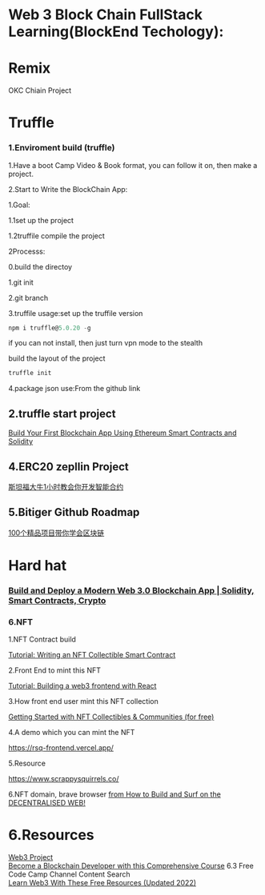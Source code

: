 # Web 3 Block Chain FullStack Learning(BlockEnd Techology):

# Remix  
OKC Chiain Project  


# Truffle

### 1.Enviroment build (truffle)  

1.Have a boot Camp Video & Book format, you can follow it on, then make a project.  

2.Start to Write the BlockChain App:

1.Goal:

1.1set up the project

1.2truffile compile the project



2Processs:  

0.build the directoy

1.git init

2.git branch

3.truffile usage:set up the truffile version

```javascript
npm i truffle@5.0.20 -g
```

if you can not install, then just turn vpn mode to the stealth

build the layout of the project

```javascript
truffle init
```



4.package json use:From the github link


## 2.truffle start project

[Build Your First Blockchain App Using Ethereum Smart Contracts and Solidity](https://www.youtube.com/watch?v=coQ5dg8wM2o)

## 4.ERC20 zepllin Project

[斯坦福大牛1小时教会你开发智能合约](https://www.youtube.com/watch?v=mEviHi6DhPo)


## 5.Bitiger Github Roadmap
[100个精品项目带你学会区块链](https://github.com/Fabsqrt/BitTiger/tree/master/Blockchain)

# Hard hat

### [Build and Deploy a Modern Web 3.0 Blockchain App | Solidity, Smart Contracts, Crypto](https://www.youtube.com/watch?v=Wn_Kb3MR_cU)  

### 6.NFT

1.NFT Contract build

[Tutorial: Writing an NFT Collectible Smart Contract](https://medium.com/scrappy-squirrels/tutorial-writing-an-nft-collectible-smart-contract-9c7e235e96da)

2.Front End to mint this NFT

[Tutorial: Building a web3 frontend with React](https://medium.com/scrappy-squirrels/tutorial-building-a-web3-frontend-with-react-e0a87ea3bad)

3.How front end user mint this NFT collection

[Getting Started with NFT Collectibles & Communities (for free)](https://medium.com/scrappy-squirrels/getting-started-with-nft-collectibles-communities-for-free-24bab021a97)

4.A demo which you can mint the NFT

https://rsq-frontend.vercel.app/

5.Resource

https://www.scrappysquirrels.co/

6.NFT domain, brave browser
[from How to Build and Surf on the DECENTRALISED WEB!](https://www.youtube.com/watch?v=NQI4-7MkisI)

# 6.Resources
[Web3 Project](https://github.com/GlennOu66304/Full-Stack-Development/blob/1ea05723b97b95c1787194cc326ac2d3ade6f040/Web3/Web%203%20project.md)  
[Become a Blockchain Developer with this Comprehensive Course](https://www.udemy.com/course/comprehensive-ethereum-blockchain-developer-course/?ranMID=39197&ranEAID=SAyYsTvLiGQ&ranSiteID=SAyYsTvLiGQ-gW6zwWQwPRoIE4uuJ2DHjw&LSNPUBID=SAyYsTvLiGQ&utm_source=aff-campaign&utm_medium=udemyads)
6.3 Free Code Camp Channel Content Search   
[Learn Web3 With These Free Resources (Updated 2022)](https://web3.career/learn-web3)




